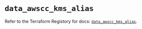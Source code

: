 # `data_awscc_kms_alias`

Refer to the Terraform Registory for docs: [`data_awscc_kms_alias`](https://registry.terraform.io/providers/hashicorp/awscc/0.70.0/docs/data-sources/kms_alias).
